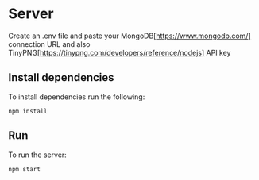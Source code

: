 # Server

Create an .env file and paste your MongoDB[https://www.mongodb.com/] connection URL and also TinyPNG[https://tinypng.com/developers/reference/nodejs] API key

## Install dependencies

To install dependencies run the following:
```
npm install
```

## Run

To run the server:
```
npm start
```
